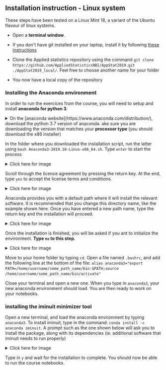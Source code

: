 ## Installation instruction - Linux system

These steps have been tested on a Linux Mint 18, a variant of the Ubuntu flavour of linux systems.


* Open a __terminal window__.

* If you don't have git installed on your laptop, install it by following [these instructions](https://gist.github.com/derhuerst/1b15ff4652a867391f03#file-linux-md)

* Clone the Applied statistics repository using the command 
`git clone https://github.com/AppliedStatisticsNBI/AppStat2019.git ./AppStat2019_local/`. 
 Feel free to choose another name for your folder

* You now have a local copy of the repository

### Installing the Anaconda environment

In order to run the exercices from the course, you will need to setup and install __anaconda for python 3__. 


<details><summary>On the [anaconda website](https://www.anaconda.com/distribution/), download the python 3.7 version of anaconda. ake sure you are downloading the version that matches your <b>processor type </b> (you should download the x86 installer)</summary>
<img src="../images/anaconda_install1.png"/>
</details>

In the folder where you downloaded the installation script, run the latter using `bash Anaconda3-2019.10-Linux-x86_64.sh`. Type `enter` to start the process
<details><summary>Click here for image </summary>
<img src="../images/anaconda_install2.png"/>
</details>



Scroll through the licence agreement by pressing the return key. At the end, type `yes` to accept the license terms and conditions.
<details><summary>Click here for image </summary>
<img src="../images/anaconda_install3.png"/>
</details>


Anaconda provides you with a default path where it will install the relevant software. It is recommended that you change this directory name, like the example shown here. Once you have entered a new path name, type the return key and the installation will proceed.
<details><summary>Click here for image </summary>
<img src="../images/anaconda_install4.png"/>
</details>



Once the installation is finished, you will be asked if you ant to initialize the environment. __Type `no` to this step__.
<details><summary>Click here for image </summary>
<img src="../images/anaconda_install5.png"/>
</details>


Move to your home folder by typing `cd`. Open a file named `.bashrc`, and add the following line at the bottom of the file:
`alias anaconda3="export PATH=/home/username/some_path_name/bin:$PATH;source /home/username/some_path_name/bin/activate"`


Close your terminal and open a new one. When you type in `anaconda3`, your new anaconda environment should load. You are then ready to work on your notebooks.


### installing the iminuit minimizer tool

Open a new terminal, and load the anaconda environment by typing `anaconda3`. To install iminuit, type in the command: `conda install -c anaconda iminuit`. A prompt such as the one shown below will ask you to install the package, along with its dependencies (ie. additional software that iminuit needs to run properly)

<details><summary>Click here for image </summary>
<img src="../images/conda_install_iminuit.png"/>
</details>


Type in `y` and wait for the installation to complete. You should now be able to run the course notebooks.
